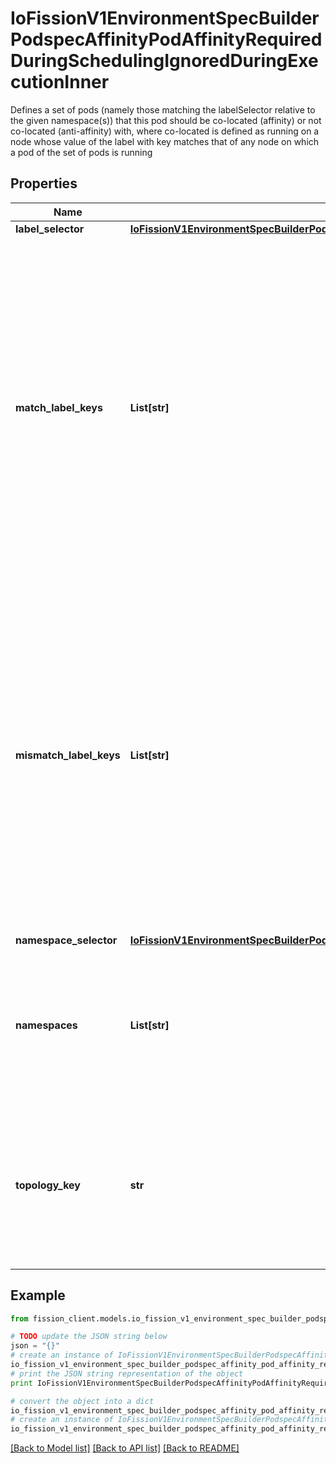 # IoFissionV1EnvironmentSpecBuilderPodspecAffinityPodAffinityRequiredDuringSchedulingIgnoredDuringExecutionInner

Defines a set of pods (namely those matching the labelSelector relative to the given namespace(s)) that this pod should be co-located (affinity) or not co-located (anti-affinity) with, where co-located is defined as running on a node whose value of the label with key <topologyKey> matches that of any node on which a pod of the set of pods is running

## Properties

Name | Type | Description | Notes
------------ | ------------- | ------------- | -------------
**label_selector** | [**IoFissionV1EnvironmentSpecBuilderPodspecAffinityPodAffinityPreferredDuringSchedulingIgnoredDuringExecutionInnerPodAffinityTermLabelSelector**](IoFissionV1EnvironmentSpecBuilderPodspecAffinityPodAffinityPreferredDuringSchedulingIgnoredDuringExecutionInnerPodAffinityTermLabelSelector.md) |  | [optional] 
**match_label_keys** | **List[str]** | MatchLabelKeys is a set of pod label keys to select which pods will be taken into consideration. The keys are used to lookup values from the incoming pod labels, those key-value labels are merged with &#x60;labelSelector&#x60; as &#x60;key in (value)&#x60; to select the group of existing pods which pods will be taken into consideration for the incoming pod&#39;s pod (anti) affinity. Keys that don&#39;t exist in the incoming pod labels will be ignored. The default value is empty. The same key is forbidden to exist in both matchLabelKeys and labelSelector. Also, matchLabelKeys cannot be set when labelSelector isn&#39;t set. This is a beta field and requires enabling MatchLabelKeysInPodAffinity feature gate (enabled by default). | [optional] 
**mismatch_label_keys** | **List[str]** | MismatchLabelKeys is a set of pod label keys to select which pods will be taken into consideration. The keys are used to lookup values from the incoming pod labels, those key-value labels are merged with &#x60;labelSelector&#x60; as &#x60;key notin (value)&#x60; to select the group of existing pods which pods will be taken into consideration for the incoming pod&#39;s pod (anti) affinity. Keys that don&#39;t exist in the incoming pod labels will be ignored. The default value is empty. The same key is forbidden to exist in both mismatchLabelKeys and labelSelector. Also, mismatchLabelKeys cannot be set when labelSelector isn&#39;t set. This is a beta field and requires enabling MatchLabelKeysInPodAffinity feature gate (enabled by default). | [optional] 
**namespace_selector** | [**IoFissionV1EnvironmentSpecBuilderPodspecAffinityPodAffinityPreferredDuringSchedulingIgnoredDuringExecutionInnerPodAffinityTermNamespaceSelector**](IoFissionV1EnvironmentSpecBuilderPodspecAffinityPodAffinityPreferredDuringSchedulingIgnoredDuringExecutionInnerPodAffinityTermNamespaceSelector.md) |  | [optional] 
**namespaces** | **List[str]** | namespaces specifies a static list of namespace names that the term applies to. The term is applied to the union of the namespaces listed in this field and the ones selected by namespaceSelector. null or empty namespaces list and null namespaceSelector means \&quot;this pod&#39;s namespace\&quot;. | [optional] 
**topology_key** | **str** | This pod should be co-located (affinity) or not co-located (anti-affinity) with the pods matching the labelSelector in the specified namespaces, where co-located is defined as running on a node whose value of the label with key topologyKey matches that of any node on which any of the selected pods is running. Empty topologyKey is not allowed. | 

## Example

```python
from fission_client.models.io_fission_v1_environment_spec_builder_podspec_affinity_pod_affinity_required_during_scheduling_ignored_during_execution_inner import IoFissionV1EnvironmentSpecBuilderPodspecAffinityPodAffinityRequiredDuringSchedulingIgnoredDuringExecutionInner

# TODO update the JSON string below
json = "{}"
# create an instance of IoFissionV1EnvironmentSpecBuilderPodspecAffinityPodAffinityRequiredDuringSchedulingIgnoredDuringExecutionInner from a JSON string
io_fission_v1_environment_spec_builder_podspec_affinity_pod_affinity_required_during_scheduling_ignored_during_execution_inner_instance = IoFissionV1EnvironmentSpecBuilderPodspecAffinityPodAffinityRequiredDuringSchedulingIgnoredDuringExecutionInner.from_json(json)
# print the JSON string representation of the object
print IoFissionV1EnvironmentSpecBuilderPodspecAffinityPodAffinityRequiredDuringSchedulingIgnoredDuringExecutionInner.to_json()

# convert the object into a dict
io_fission_v1_environment_spec_builder_podspec_affinity_pod_affinity_required_during_scheduling_ignored_during_execution_inner_dict = io_fission_v1_environment_spec_builder_podspec_affinity_pod_affinity_required_during_scheduling_ignored_during_execution_inner_instance.to_dict()
# create an instance of IoFissionV1EnvironmentSpecBuilderPodspecAffinityPodAffinityRequiredDuringSchedulingIgnoredDuringExecutionInner from a dict
io_fission_v1_environment_spec_builder_podspec_affinity_pod_affinity_required_during_scheduling_ignored_during_execution_inner_form_dict = io_fission_v1_environment_spec_builder_podspec_affinity_pod_affinity_required_during_scheduling_ignored_during_execution_inner.from_dict(io_fission_v1_environment_spec_builder_podspec_affinity_pod_affinity_required_during_scheduling_ignored_during_execution_inner_dict)
```
[[Back to Model list]](../README.md#documentation-for-models) [[Back to API list]](../README.md#documentation-for-api-endpoints) [[Back to README]](../README.md)


